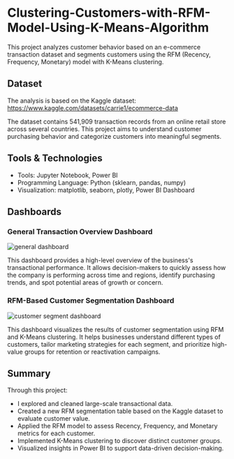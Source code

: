 # Clustering-Customers-with-RFM-Model-Using-K-Means-Algorithm

This project analyzes customer behavior based on an e-commerce transaction dataset and segments customers using the RFM (Recency, Frequency, Monetary) model with K-Means clustering.

## Dataset
The analysis is based on the Kaggle dataset:
https://www.kaggle.com/datasets/carrie1/ecommerce-data

The dataset contains 541,909 transaction records from an online retail store across several countries. This project aims to understand customer purchasing behavior and categorize customers into meaningful segments.

## Tools & Technologies
- Tools: Jupyter Notebook, Power BI
- Programming Language: Python (sklearn, pandas, numpy)
- Visualization: matplotlib, seaborn, plotly, Power BI Dashboard

## Dashboards

### General Transaction Overview Dashboard

![general dashboard](e%-%commerce%dashboard%overview.png)

This dashboard provides a high-level overview of the business's transactional performance.
It allows decision-makers to quickly assess how the company is performing across time and regions, identify purchasing trends, and spot potential areas of growth or concern.

### RFM-Based Customer Segmentation Dashboard

![customer segment dashboard](customer%segments%dashboard.png)

This dashboard visualizes the results of customer segmentation using RFM and K-Means clustering.
It helps businesses understand different types of customers, tailor marketing strategies for each segment, and prioritize high-value groups for retention or reactivation campaigns.

## Summary
Through this project:
- I explored and cleaned large-scale transactional data.
- Created a new RFM segmentation table based on the Kaggle dataset to evaluate customer value.
- Applied the RFM model to assess Recency, Frequency, and Monetary metrics for each customer.
- Implemented K-Means clustering to discover distinct customer groups.
- Visualized insights in Power BI to support data-driven decision-making.
